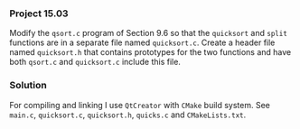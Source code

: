 ### Project 15.03

Modify the `qsort.c` program of Section 9.6 so that the `quicksort` and `split`
functions are in a separate file named `quicksort.c`. Create a header file named
`quicksort.h` that contains prototypes for the two functions and have both
`qsort.c` and `quicksort.c` include this file.

### Solution

For compiling and linking I use `QtCreator` with `CMake` build system. See `main.c`, `quicksort.c`, `quicksort.h`, `quicks.c` and `CMakeLists.txt`.
